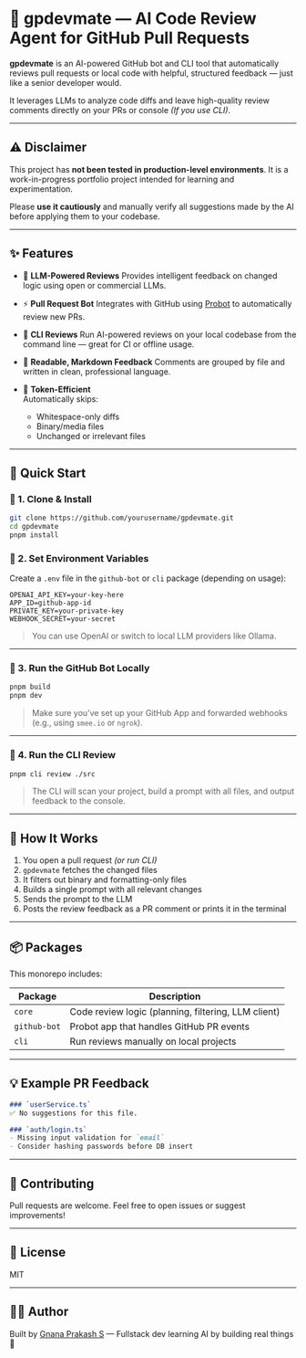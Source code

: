 # 🧠 gpdevmate — AI Code Review Agent for GitHub Pull Requests

**gpdevmate** is an AI-powered GitHub bot and CLI tool that automatically reviews pull requests or local code with helpful, structured feedback — just like a senior developer would.

It leverages LLMs to analyze code diffs and leave high-quality review comments directly on your PRs or console *(If you use CLI)*.

---

## ⚠️ Disclaimer

This project has **not been tested in production-level environments**. It is a work-in-progress portfolio project intended for learning and experimentation.

Please **use it cautiously** and manually verify all suggestions made by the AI before applying them to your codebase.

---

## ✨ Features

* 🧠 **LLM-Powered Reviews**
  Provides intelligent feedback on changed logic using open or commercial LLMs.

* ⚡ **Pull Request Bot**
  Integrates with GitHub using [Probot](https://probot.github.io/) to automatically review new PRs.

* 🧼 **CLI Reviews**
  Run AI-powered reviews on your local codebase from the command line — great for CI or offline usage.

* 💬 **Readable, Markdown Feedback**
  Comments are grouped by file and written in clean, professional language.

* 🧠 **Token-Efficient** \
  Automatically skips:
  * Whitespace-only diffs
  * Binary/media files
  * Unchanged or irrelevant files

---

## 🚀 Quick Start

### 🔧 1. Clone & Install

```bash
git clone https://github.com/yourusername/gpdevmate.git
cd gpdevmate
pnpm install
```

### 🔐 2. Set Environment Variables

Create a `.env` file in the `github-bot` or `cli` package (depending on usage):

```env
OPENAI_API_KEY=your-key-here
APP_ID=github-app-id
PRIVATE_KEY=your-private-key
WEBHOOK_SECRET=your-secret
```

> You can use OpenAI or switch to local LLM providers like Ollama.

---

### 🚀 3. Run the GitHub Bot Locally

```bash
pnpm build
pnpm dev
```

> Make sure you’ve set up your GitHub App and forwarded webhooks (e.g., using `smee.io` or `ngrok`).

---

### 🧪 4. Run the CLI Review

```bash
pnpm cli review ./src
```

> The CLI will scan your project, build a prompt with all files, and output feedback to the console.

---

## 🤖 How It Works

1. You open a pull request *(or run CLI)*
2. `gpdevmate` fetches the changed files
3. It filters out binary and formatting-only files
4. Builds a single prompt with all relevant changes
5. Sends the prompt to the LLM
6. Posts the review feedback as a PR comment or prints it in the terminal

---

## 📦 Packages

This monorepo includes:

| Package      | Description                                         |
| ------------ | --------------------------------------------------- |
| `core`       | Code review logic (planning, filtering, LLM client) |
| `github-bot` | Probot app that handles GitHub PR events            |
| `cli`        | Run reviews manually on local projects              |

---

## 💡 Example PR Feedback

```markdown
### `userService.ts`
✅ No suggestions for this file.

### `auth/login.ts`
- Missing input validation for `email`
- Consider hashing passwords before DB insert
```

---

## 🤝 Contributing

Pull requests are welcome. Feel free to open issues or suggest improvements!

---

## 📄 License

MIT

---

## 🙋‍♂️ Author

Built by [Gnana Prakash S](https://sgprakas.xyz) —
Fullstack dev learning AI by building real things 🚀
